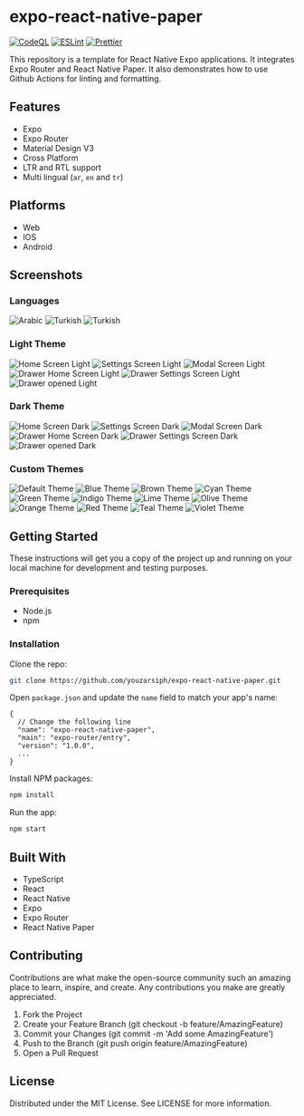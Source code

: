 # expo-react-native-paper

[![CodeQL](https://github.com/youzarsiph/expo-react-native-paper/actions/workflows/codeql.yml/badge.svg)](https://github.com/youzarsiph/expo-react-native-paper/actions/workflows/codeql.yml)
[![ESLint](https://github.com/youzarsiph/expo-react-native-paper/actions/workflows/eslint.yml/badge.svg)](https://github.com/youzarsiph/expo-react-native-paper/actions/workflows/eslint.yml)
[![Prettier](https://github.com/youzarsiph/expo-react-native-paper/actions/workflows/prettier.yml/badge.svg)](https://github.com/youzarsiph/expo-react-native-paper/actions/workflows/prettier.yml)

This repository is a template for React Native Expo applications. It integrates Expo Router and React Native Paper. It also demonstrates how to use Github Actions for linting and formatting.

## Features

- Expo
- Expo Router
- Material Design V3
- Cross Platform
- LTR and RTL support
- Multi lingual (`ar`, `en` and `tr`)

## Platforms

- Web
- IOS
- Android

## Screenshots

### Languages

![Arabic](screenshots/lang/ar.png)
![Turkish](screenshots/lang/en.png)
![Turkish](screenshots/lang/tr.png)

### Light Theme

![Home Screen Light](screenshots/light/home.png)
![Settings Screen Light](screenshots/light/settings.png)
![Modal Screen Light](screenshots/light/modal.png)
![Drawer Home Screen Light](screenshots/light/drawer-home.png)
![Drawer Settings Screen Light](screenshots/light/drawer-settings.png)
![Drawer opened Light](screenshots/light/drawer.png)

### Dark Theme

![Home Screen Dark](screenshots/dark/home.png)
![Settings Screen Dark](screenshots/dark/settings.png)
![Modal Screen Dark](screenshots/dark/modal.png)
![Drawer Home Screen Dark](screenshots/dark/drawer-home.png)
![Drawer Settings Screen Dark](screenshots/dark/drawer-settings.png)
![Drawer opened Dark](screenshots/dark/drawer.png)

### Custom Themes

![Default Theme](screenshots/themes/default.png)
![Blue Theme](screenshots/themes/blue.png)
![Brown Theme](screenshots/themes/brown.png)
![Cyan Theme](screenshots/themes/cyan.png)
![Green Theme](screenshots/themes/green.png)
![Indigo Theme](screenshots/themes/indigo.png)
![Lime Theme](screenshots/themes/lime.png)
![Olive Theme](screenshots/themes/olive.png)
![Orange Theme](screenshots/themes/orange.png)
![Red Theme](screenshots/themes/red.png)
![Teal Theme](screenshots/themes/teal.png)
![Violet Theme](screenshots/themes/violet.png)

## Getting Started

These instructions will get you a copy of the project up and running on your local machine for development and testing purposes.

### Prerequisites

- Node.js
- npm

### Installation

Clone the repo:

```bash
git clone https://github.com/youzarsiph/expo-react-native-paper.git
```

Open `package.json` and update the `name` field to match your app's name:

```jsonc
{
  // Change the following line
  "name": "expo-react-native-paper",
  "main": "expo-router/entry",
  "version": "1.0.0",
  ...
}

```

Install NPM packages:

```bash
npm install
```

Run the app:

```bash
npm start
```

## Built With

- TypeScript
- React
- React Native
- Expo
- Expo Router
- React Native Paper

## Contributing

Contributions are what make the open-source community such an amazing place to learn, inspire, and create. Any contributions you make are greatly appreciated.

1. Fork the Project
2. Create your Feature Branch (git checkout -b feature/AmazingFeature)
3. Commit your Changes (git commit -m 'Add some AmazingFeature')
4. Push to the Branch (git push origin feature/AmazingFeature)
5. Open a Pull Request

## License

Distributed under the MIT License. See LICENSE for more information.
